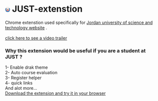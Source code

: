   #  <img src="/icons/16.png" alt="JUST-extension-Logo" style="width:auto;"> JUST-extenstion

Chrome extenstion used specifically for [Jordan university of science and technology website](https://services.just.edu.jo/stuservices/login.aspx) .<br><br>
<a href="https://twitter.com/i/status/1626635494212632602">click here to see a video trailer </a>
<h3>Why this extension would be useful if you are a student at JUST ?</h3>
1- Enable drak theme  <br>
2- Auto course evaluation<br>
3- Register helper<br>
4- quick links<br>
And alot more...<br>
<a href="https://chrome.google.com/webstore/detail/just-extension/ckpjnaimhgfdngbhcojbmlmnncdmenef">
Download the extension and try it in your browser </a>

